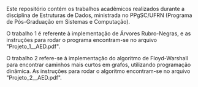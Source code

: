 Este repositório contém os trabalhos acadêmicos realizados durante a disciplina de Estruturas de Dados, ministrada no PPgSC/UFRN (Programa de Pós-Graduação em Sistemas e Computação).

O trabalho 1 é referente à implementação de Árvores Rubro-Negras, e as instruções para rodar o programa encontram-se no arquivo "Projeto_1__AED.pdf".

O trabalho 2 refere-se à implementação do algoritmo de Floyd-Warshall para encontrar caminhos mais curtos em grafos, utilizando programação dinâmica. As instruções para rodar o algoritmo encontram-se no arquivo "Projeto_2__AED.pdf".

